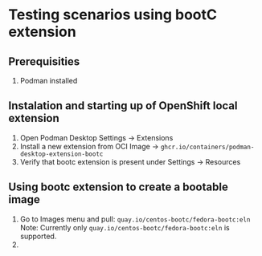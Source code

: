 # Testing scenarios using bootC extension

## Prerequisities
1. Podman installed

## Instalation and starting up of OpenShift local extension

1. Open Podman Desktop Settings -> Extensions
2. Install a new extension from OCI Image -> `ghcr.io/containers/podman-desktop-extension-bootc`
3. Verify that bootc extension is present under Settings -> Resources

## Using bootc extension to create a bootable image

1. Go to Images menu and pull: `quay.io/centos-bootc/fedora-bootc:eln`
    Note: Currently only `quay.io/centos-bootc/fedora-bootc:eln` is supported.
2. 
